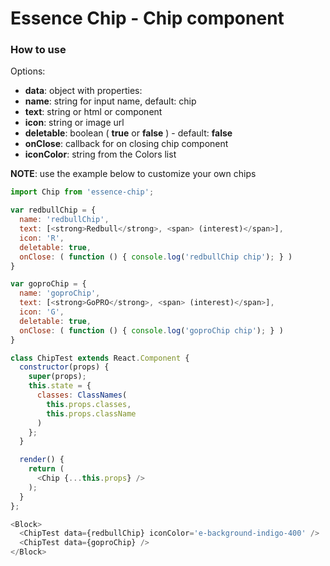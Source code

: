 # Essence Chip - Chip component

### How to use

Options:
- **data**: object with properties:
- **name**: string for input name, default: chip
- **text**: string or html or component
- **icon**: string or image url
- **deletable**: boolean ( **true** or **false** ) - default: **false**
- **onClose**: callback for on closing chip component
- **iconColor**: string from the Colors list

**NOTE**: use the example below to customize your own chips

```js
import Chip from 'essence-chip';

var redbullChip = {
  name: 'redbullChip',
  text: [<strong>Redbull</strong>, <span> (interest)</span>],
  icon: 'R',
  deletable: true,
  onClose: ( function () { console.log('redbullChip chip'); } )
}

var goproChip = {
  name: 'goproChip',
  text: [<strong>GoPRO</strong>, <span> (interest)</span>],
  icon: 'G',
  deletable: true,
  onClose: ( function () { console.log('goproChip chip'); } )
}

class ChipTest extends React.Component {
  constructor(props) {
    super(props);
    this.state = {
      classes: ClassNames(
        this.props.classes,
        this.props.className
      )
    };
  }

  render() {
    return (
      <Chip {...this.props} />
    );
  }
};

<Block>
  <ChipTest data={redbullChip} iconColor='e-background-indigo-400' />
  <ChipTest data={goproChip} />
</Block>
```